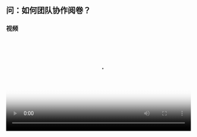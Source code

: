## 问：如何团队协作阅卷？


### 视频

<video id="my-video" class="video-js" controls preload="auto" width="100%"
poster="https://ipic.qinglion.com/qinglion_class.008.jpeg" data-setup='{"aspectRatio":"16:9"}'>
<source src="https://ipic.qinglion.com/qinglion_class_00008.mp4" type='video/mp4' >
</video>
